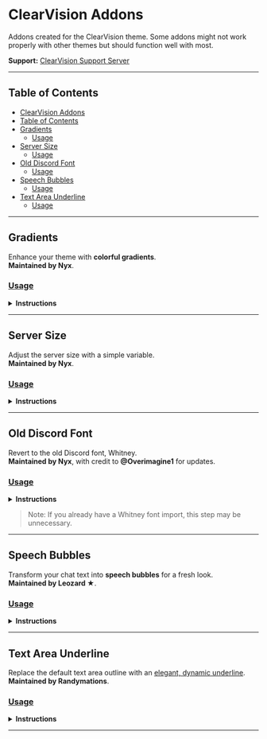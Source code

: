 
# ClearVision Addons

Addons created for the ClearVision theme. Some addons might not work properly with other themes but should function well with most.

**Support:** [ClearVision Support Server](https://discord.gg/7pNUC9C)

---

## Table of Contents
- [ClearVision Addons](#clearvision-addons)
- [Table of Contents](#table-of-contents)
- [Gradients](#gradients)
    - [Usage](#usage)
- [Server Size](#server-size)
    - [Usage](#usage-1)
- [Old Discord Font](#old-discord-font)
    - [Usage](#usage-2)
- [Speech Bubbles](#speech-bubbles)
    - [Usage](#usage-3)
- [Text Area Underline](#text-area-underline)
    - [Usage](#usage-4)

---

## Gradients

Enhance your theme with <strong>colorful gradients</strong>. <br><strong>Maintained by Nyx</strong>.

### <ins>Usage</ins>

<details>
<summary><strong>Instructions</strong></summary>
<ol>
    <li>Copy and paste the following below the other imports:<br>

    <code>
    @import url(https://clearvision.github.io/Addons/gradients.css);
    </code><br>
    </li>
    <li>Add the following at the bottom inside of the <code>:root</code> selector:<br>

    <code>
    /* Gradients */
    --gradient-color1: var(--main-color); /* primary color [default: var(--main-color)] */
    --gradient-color2: var(--hover-color); /* secondary color [default: var(--hover-color)] */
    --gradient-direction: 130deg; /* angle of gradient [default: 130deg] */
    </code><br>
    
    </li>
    <li>Customize the values as needed, and <strong>you're done!</strong></li>
</ol>
</details>

---

## Server Size

Adjust the server size with a simple variable. <br><strong>Maintained by Nyx</strong>.

### <ins>Usage</ins>

<details>
<summary><strong>Instructions</strong></summary>
<ol>
    <li>Copy and paste the following below the other imports:<br>

    <code>
    @import url(https://clearvision.github.io/Addons/serversize.css);
    </code><br>
    </li>
    <li>Add the following at the bottom inside of the <code>:root</code> selector:<br>

    <code>
    /* Server Size */
    --server-size: 48px;
    </code><br>
    </li>
    <li>Change the value as needed to customize it, and <strong>you're set!</strong></li>
</ol>
</details>

---

## Old Discord Font

Revert to the old Discord font, Whitney. <br><strong>Maintained by Nyx</strong>, with credit to <strong>@Overimagine1</strong> for updates.

### <ins>Usage</ins>

<details>
<summary><strong>Instructions</strong></summary>
<ol>
    <li>Copy and paste the following below the other imports:<br>

    <code>
    @import url(https://clearvision.github.io/Addons/whitney.css);
    </code><br>
    </li>
    <li>Change your <code>--main-font</code> back to Whitney:<br>

    <code>
    --main-font: Whitney, Helvetica Neue, Helvetica, Arial, sans-serif;
    </code>
    </li>
</ol>
</details>

> Note: If you already have a Whitney font import, this step may be unnecessary.

---

## Speech Bubbles

Transform your chat text into <strong>speech bubbles</strong> for a fresh look. <br><strong>Maintained by Leozard ★</strong>.

### <ins>Usage</ins>

<details>
<summary><strong>Instructions</strong></summary>
<ol>
    <li>Copy and paste the following below the other imports:<br>

    ```css
    @import url(https://clearvision.github.io/Addons/speech-bubbles.css);
    ```
    </li>
    <li><strong>Optional</strong>: Customize the bubble colors by adding this inside the <code>:root</code> selector:<br>

    ```css
    /* Speech Bubbles */
    --bubble-color: #fff;
    --bubble-hover-color: #fff;
    ```
    </li>
</ol>
</details>

---

## Text Area Underline

Replace the default text area outline with an <u>elegant, dynamic underline</u>. <br><strong>Maintained by Randymations</strong>.

### <ins>Usage</ins>

<details>
<summary><strong>Instructions</strong></summary>
<ol>
    <li>Copy and paste the following below the other imports:<br>

    <code>
    @import url(https://clearvision.github.io/Addons/textAreaUnderline.css);
    </code><br>
    
    </li>
    <li><strong>Done!</strong> The underline color will respect your <code>--main-color</code>.</li>
</ol>
</details>

---

